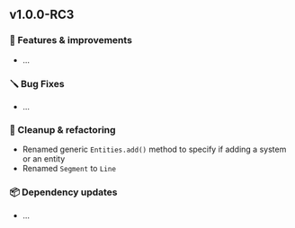 ## v1.0.0-RC3


### 🚀 Features & improvements

- ...

### 🪛 Bug Fixes

- ...

### 🧽 Cleanup & refactoring

- Renamed generic `Entities.add()` method to specify if adding a system or an entity
- Renamed `Segment` to `Line`

### 📦 Dependency updates

- ...